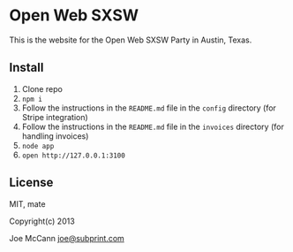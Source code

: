 Open Web SXSW
=

This is the website for the Open Web SXSW Party in Austin, Texas.


Install
-

1. Clone repo
2. `npm i`
3. Follow the instructions in the `README.md` file in the `config` directory (for Stripe integration)
4. Follow the instructions in the `README.md` file in the `invoices` directory (for handling invoices)
5. `node app`
6. `open http://127.0.0.1:3100`

License
-

MIT, mate

Copyright(c) 2013 

Joe McCann <joe@subprint.com>